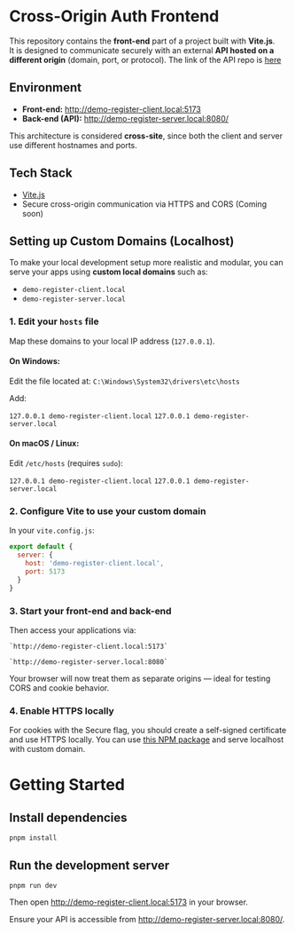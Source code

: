 # Cross-Origin Auth Frontend

This repository contains the **front-end** part of a project built with **Vite.js**.  
It is designed to communicate securely with an external **API hosted on a different origin** (domain, port, or protocol). The link of the API repo is [here](https://github.com/alanakra/docker-php-auth)

## Environment

- **Front-end:** http://demo-register-client.local:5173  
- **Back-end (API):** http://demo-register-server.local:8080/

This architecture is considered **cross-site**, since both the client and server use different hostnames and ports.


<!-- ## About the Cross-site Context

This setup is called a **cross-site (or cross-origin)** configuration — meaning the front-end and back-end run on different origins.  
Although “cross-site” can sound risky, it is a **common and secure pattern** when properly configured using:
- `SameSite=None; Secure` cookies
- `Access-Control-Allow-Origin` set to the front-end URL
- `Access-Control-Allow-Credentials: true` on the server

These settings allow the browser to exchange authentication cookies safely between the client and the API. -->

## Tech Stack

- [Vite.js](https://vitejs.dev/)
- Secure cross-origin communication via HTTPS and CORS (Coming soon)

## Setting up Custom Domains (Localhost)

To make your local development setup more realistic and modular, you can serve your apps using **custom local domains** such as:
- `demo-register-client.local`
- `demo-register-server.local`

### 1. Edit your `hosts` file
Map these domains to your local IP address (`127.0.0.1`).

#### On Windows:
Edit the file located at: `C:\Windows\System32\drivers\etc\hosts`

Add:

`127.0.0.1 demo-register-client.local`
`127.0.0.1 demo-register-server.local`


#### On macOS / Linux:
Edit `/etc/hosts` (requires `sudo`):

`127.0.0.1 demo-register-client.local`
`127.0.0.1 demo-register-server.local`


### 2. Configure Vite to use your custom domain
In your `vite.config.js`:
```js
export default {
  server: {
    host: 'demo-register-client.local',
    port: 5173
  }
}
```

### 3. Start your front-end and back-end

Then access your applications via:

    `http://demo-register-client.local:5173`

    `http://demo-register-server.local:8080`

Your browser will now treat them as separate origins — ideal for testing CORS and cookie behavior.

### 4. Enable HTTPS locally

For cookies with the Secure flag, you should create a self-signed certificate and use HTTPS locally.
You can use [this NPM package](https://github.com/liuweiGL/vite-plugin-mkcert) and serve localhost with custom domain.

# Getting Started

## Install dependencies
`pnpm install`

## Run the development server
`pnpm run dev`

Then open http://demo-register-client.local:5173 in your browser.

Ensure your API is accessible from http://demo-register-server.local:8080/.